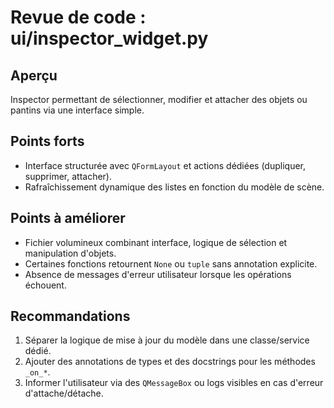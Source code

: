# Revue de code : ui/inspector_widget.py

## Aperçu
Inspector permettant de sélectionner, modifier et attacher des objets ou pantins via une interface simple.

## Points forts
- Interface structurée avec `QFormLayout` et actions dédiées (dupliquer, supprimer, attacher).
- Rafraîchissement dynamique des listes en fonction du modèle de scène.

## Points à améliorer
- Fichier volumineux combinant interface, logique de sélection et manipulation d'objets.
- Certaines fonctions retournent `None` ou `tuple` sans annotation explicite.
- Absence de messages d'erreur utilisateur lorsque les opérations échouent.

## Recommandations
1. Séparer la logique de mise à jour du modèle dans une classe/service dédié.
2. Ajouter des annotations de types et des docstrings pour les méthodes `_on_*`.
3. Informer l'utilisateur via des `QMessageBox` ou logs visibles en cas d'erreur d'attache/détache.
